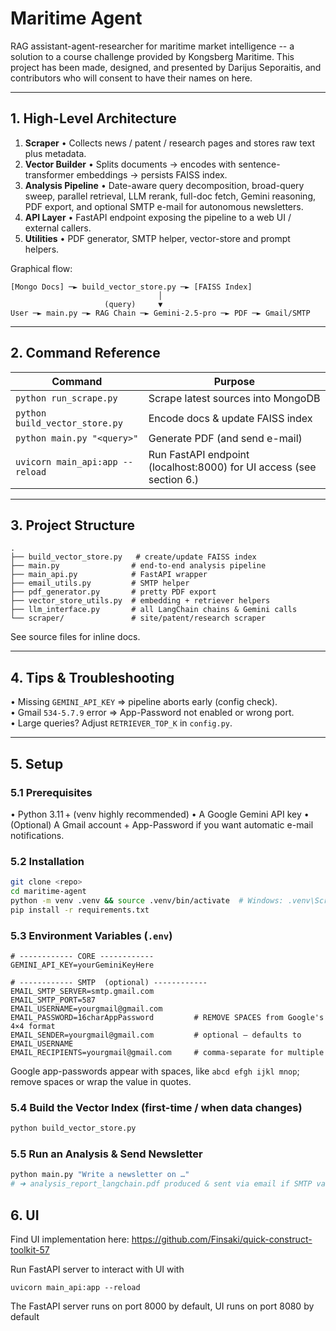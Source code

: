 # Maritime Agent

RAG assistant-agent-researcher for maritime market intelligence -- a solution to a course challenge provided by Kongsberg Maritime. This project has been made, designed, and presented by Darijus Seporaitis, and contributors who will consent to have their names on here.

---
## 1. High-Level Architecture

1. **Scraper**
   • Collects news / patent / research pages and stores raw text plus metadata.
2. **Vector Builder**
   • Splits documents → encodes with sentence-transformer embeddings → persists FAISS index.
3. **Analysis Pipeline**
   • Date-aware query decomposition, broad-query sweep, parallel retrieval, LLM rerank, full-doc fetch, Gemini reasoning, PDF export, and optional SMTP e-mail for autonomous newsletters.
4. **API Layer**
   • FastAPI endpoint exposing the pipeline to a web UI / external callers.
5. **Utilities**
   • PDF generator, SMTP helper, vector-store and prompt helpers.

Graphical flow:
```
[Mongo Docs] ─► build_vector_store.py ─► [FAISS Index]
                                 │
                     (query)     ▼
User ─► main.py ─► RAG Chain ─► Gemini-2.5-pro ─► PDF ─► Gmail/SMTP
```

---
## 2. Command Reference
| Command | Purpose |
|---------|---------|
| `python run_scrape.py` | Scrape latest sources into MongoDB |
| `python build_vector_store.py` | Encode docs & update FAISS index |
| `python main.py "<query>"` | Generate PDF (and send e-mail) |
| `uvicorn main_api:app --reload` | Run FastAPI endpoint (localhost:8000) for UI access (see section 6.)|

---
## 3. Project Structure
```
.
├── build_vector_store.py   # create/update FAISS index
├── main.py                # end-to-end analysis pipeline
├── main_api.py            # FastAPI wrapper
├── email_utils.py         # SMTP helper
├── pdf_generator.py       # pretty PDF export
├── vector_store_utils.py  # embedding + retriever helpers
├── llm_interface.py       # all LangChain chains & Gemini calls
└── scraper/               # site/patent/research scraper
```
See source files for inline docs.

---
## 4. Tips & Troubleshooting
• Missing `GEMINI_API_KEY` ⇒ pipeline aborts early (config check).  
• Gmail `534-5.7.9` error ⇒ App-Password not enabled or wrong port.  
• Large queries? Adjust `RETRIEVER_TOP_K` in `config.py`.

---
## 5. Setup

### 5.1 Prerequisites
• Python 3.11 +  (venv highly recommended)
• A Google Gemini API key
• (Optional) A Gmail account + App-Password if you want automatic e-mail notifications.

### 5.2 Installation
```bash
git clone <repo>
cd maritime-agent
python -m venv .venv && source .venv/bin/activate  # Windows: .venv\Scripts\activate
pip install -r requirements.txt
```

### 5.3 Environment Variables (`.env`)
```env
# ------------ CORE ------------
GEMINI_API_KEY=yourGeminiKeyHere

# ------------ SMTP  (optional) ------------
EMAIL_SMTP_SERVER=smtp.gmail.com
EMAIL_SMTP_PORT=587
EMAIL_USERNAME=yourgmail@gmail.com
EMAIL_PASSWORD=16charAppPassword         # REMOVE SPACES from Google's 4×4 format
EMAIL_SENDER=yourgmail@gmail.com         # optional – defaults to EMAIL_USERNAME
EMAIL_RECIPIENTS=yourgmail@gmail.com     # comma-separate for multiple
```
Google app-passwords appear with spaces, like `abcd efgh ijkl mnop`; remove spaces or wrap the value in quotes.

### 5.4 Build the Vector Index (first-time / when data changes)
```bash
python build_vector_store.py
```

### 5.5 Run an Analysis & Send Newsletter
```bash
python main.py "Write a newsletter on …"
# ➜ analysis_report_langchain.pdf produced & sent via email if SMTP vars are set
```



## 6. UI

Find UI implementation here: https://github.com/Finsaki/quick-construct-toolkit-57

Run FastAPI server to interact with UI with

```
uvicorn main_api:app --reload
```

The FastAPI server runs on port 8000 by default, UI runs on port 8080 by default